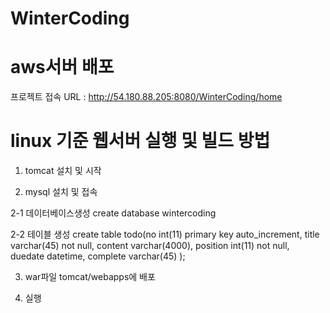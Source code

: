 # WinterCoding

# aws서버 배포
프로젝트 접속 URL : http://54.180.88.205:8080/WinterCoding/home


# linux 기준 웹서버 실행 및 빌드 방법

1. tomcat 설치 및 시작

2. mysql 설치 및 접속

 2-1 데이터베이스생성
 create database wintercoding
 
 2-2 테이블 생성 
 create table todo(no int(11) primary key auto_increment, title varchar(45) not null, content varchar(4000), position int(11) not null, duedate datetime, complete varchar(45) );
 
3. war파일 tomcat/webapps에 배포

4. 실행
